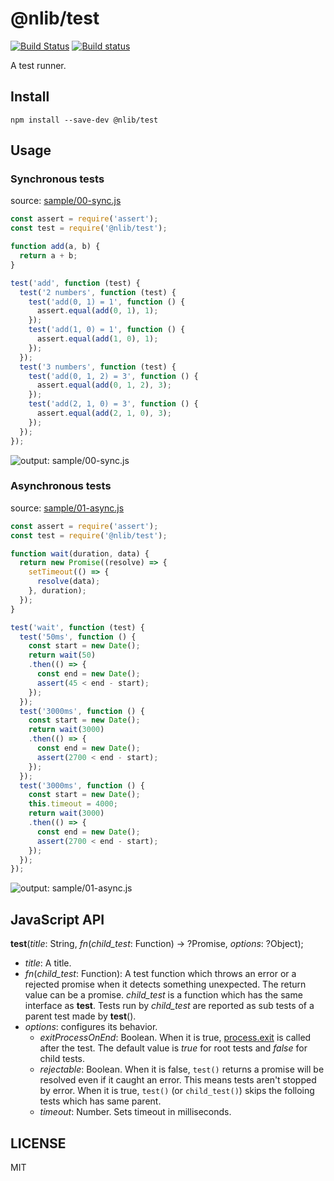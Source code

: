 # @nlib/test

[![Build Status](https://travis-ci.org/nlibjs/test.svg?branch=master)](https://travis-ci.org/nlibjs/test)
[![Build status](https://ci.appveyor.com/api/projects/status/a6e5cq05uvqn6fjk/branch/master?svg=true)](https://ci.appveyor.com/project/kei-ito/test/branch/master)

A test runner.

## Install

```
npm install --save-dev @nlib/test
```

## Usage

### Synchronous tests

source: [sample/00-sync.js](https://github.com/nlibjs/test/blob/master/test/sample/00-sync.js)

```javascript
const assert = require('assert');
const test = require('@nlib/test');

function add(a, b) {
  return a + b;
}

test('add', function (test) {
  test('2 numbers', function (test) {
    test('add(0, 1) = 1', function () {
      assert.equal(add(0, 1), 1);
    });
    test('add(1, 0) = 1', function () {
      assert.equal(add(1, 0), 1);
    });
  });
  test('3 numbers', function (test) {
    test('add(0, 1, 2) = 3', function () {
      assert.equal(add(0, 1, 2), 3);
    });
    test('add(2, 1, 0) = 3', function () {
      assert.equal(add(2, 1, 0), 3);
    });
  });
});
```

![output: sample/00-sync.js](https://github.com/nlibjs/test/blob/master/test/images/00-sync.png)

### Asynchronous tests

source: [sample/01-async.js](https://github.com/nlibjs/test/blob/master/test/sample/01-async.js)

```javascript
const assert = require('assert');
const test = require('@nlib/test');

function wait(duration, data) {
  return new Promise((resolve) => {
    setTimeout(() => {
      resolve(data);
    }, duration);
  });
}

test('wait', function (test) {
  test('50ms', function () {
    const start = new Date();
    return wait(50)
    .then(() => {
      const end = new Date();
      assert(45 < end - start);
    });
  });
  test('3000ms', function () {
    const start = new Date();
    return wait(3000)
    .then(() => {
      const end = new Date();
      assert(2700 < end - start);
    });
  });
  test('3000ms', function () {
    const start = new Date();
    this.timeout = 4000;
    return wait(3000)
    .then(() => {
      const end = new Date();
      assert(2700 < end - start);
    });
  });
});
```

![output: sample/01-async.js](https://github.com/nlibjs/test/blob/master/test/images/01-async.png)

## JavaScript API

**test**(*title*: String, *fn*(*child_test*: Function) → ?Promise, *options*: ?Object);

- *title*: A title.
- *fn*(*child_test*: Function):
A test function which throws an error or a rejected promise when it detects something unexpected.
The return value can be a promise.
*child_test* is a function which has the same interface as **test**.
Tests run by *child_test* are reported as sub tests of a parent test made by **test**().
- *options*: configures its behavior.
  - *exitProcessOnEnd*: Boolean.
  When it is true, [process.exit](https://nodejs.org/api/process.html#process_process_exit_code) is called after the test.
  The default value is *true* for root tests and *false* for child tests.
  - *rejectable*: Boolean.
  When it is false, `test()` returns a promise will be resolved even if it caught an error.
  This means tests aren't stopped by error.
  When it is true, `test()` (or `child_test()`) skips the folloing tests which has same parent.
  - *timeout*: Number. Sets timeout in milliseconds.

## LICENSE

MIT
